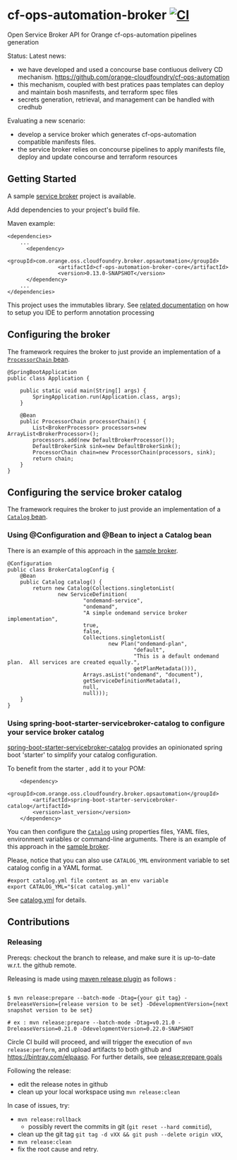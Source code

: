 # cf-ops-automation-broker [![CI](https://circleci.com/gh/orange-cloudfoundry/cf-ops-automation-broker.svg?style=shield&circle-token=:circle-token)](https://circleci.com/gh/orange-cloudfoundry/cf-ops-automation-broker)
Open Service Broker API for Orange cf-ops-automation pipelines generation

Status:
Latest news:
- we have developed and used a concourse base contiuous delivery CD mechanism. https://github.com/orange-cloudfoundry/cf-ops-automation
- this mechanism, coupled with best pratices paas templates can deploy and maintain bosh masnifests, and terraform spec files
- secrets generation, retrieval, and management can be handled with credhub

Evaluating a new scenario:
- develop a service broker which generates cf-ops-automation compatible manifests files.
- the service broker relies on concourse pipelines to apply manifests file, deploy and update concourse and terraform resources

## Getting Started

A sample [service broker](cf-ops-automation-sample-broker) project is available.

Add dependencies to your project's build file. 

Maven example: 

    <dependencies>
        ...
          <dependency>
                    <groupId>com.orange.oss.cloudfoundry.broker.opsautomation</groupId>
                    <artifactId>cf-ops-automation-broker-core</artifactId>
                    <version>0.13.0-SNAPSHOT</version>
          </dependency>
        ...
    </dependencies>

This project uses the immutables library. See [related documentation](https://immutables.github.io/apt.html) on how to setup you IDE to perform annotation processing
   
    
## Configuring the broker

The framework requires the broker to just provide an implementation of a [`ProcessorChain` bean](cf-ops-automation-broker-framework/src/main/java/com/orange/oss/cloudfoundry/broker/opsautomation/ondemandbroker/processors/ProcessorChain.java).

    @SpringBootApplication
    public class Application {
    
        public static void main(String[] args) {
            SpringApplication.run(Application.class, args);
        }
         
        @Bean
        public ProcessorChain processorChain() {
            List<BrokerProcessor> processors=new ArrayList<BrokerProcessor>();
            processors.add(new DefaultBrokerProcessor());
            DefaultBrokerSink sink=new DefaultBrokerSink();
            ProcessorChain chain=new ProcessorChain(processors, sink);
            return chain;
        }
    }

## Configuring the service broker catalog

The framework requires the broker to just provide an implementation of a [`Catalog` bean](https://github.com/spring-cloud/spring-cloud-cloudfoundry-service-broker/blob/master/src/main/java/org/springframework/cloud/servicebroker/model/Catalog.java).

### Using @Configuration and @Bean to inject a Catalog bean

There is an example of this approach in the [sample broker](cf-ops-automation-sample-broker/src/main/java/com/orange/oss/cloudfoundry/broker/opsautomation/ondemandbroker/sample/BrokerCatalogConfig.java).

    @Configuration
    public class BrokerCatalogConfig {
    	@Bean
    	public Catalog catalog() {
    		return new Catalog(Collections.singletonList(
    				new ServiceDefinition(
    						"ondemand-service",
    						"ondemand",
    						"A simple ondemand service broker implementation",
    						true,
    						false,
    						Collections.singletonList(
    								new Plan("ondemand-plan",
    										"default",
    										"This is a default ondemand plan.  All services are created equally.",
    										getPlanMetadata())),
    						Arrays.asList("ondemand", "document"),
    						getServiceDefinitionMetadata(),
    						null,
    						null)));
    	}
    }

### Using spring-boot-starter-servicebroker-catalog to configure your service broker catalog

[spring-boot-starter-servicebroker-catalog](spring-boot-starter-servicebroker-catalog) provides an opinionated spring boot 'starter' to simplify your catalog configuration.

To benefit from the starter , add it to your POM:

        <dependency>
            <groupId>com.orange.oss.cloudfoundry.broker.opsautomation</groupId>
            <artifactId>spring-boot-starter-servicebroker-catalog</artifactId>
            <version>last_version</version>
        </dependency>
        
You can then configure the [`Catalog`](https://github.com/spring-cloud/spring-cloud-cloudfoundry-service-broker/blob/master/src/main/java/org/springframework/cloud/servicebroker/model/Catalog.java)
using properties files, YAML files, environment variables or command-line arguments.
There is an example of this approach in the [sample broker](cf-ops-automation-sample-broker/src/main/resources/application.yml).

Please, notice that you can also use `CATALOG_YML` environment variable to set catalog config in a YAML format.

```shell
#export catalog.yml file content as an env variable
export CATALOG_YML="$(cat catalog.yml)"

```

See [catalog.yml](cf-ops-automation-sample-broker/catalog.yml) for details.

## Contributions

 ### Releasing

Prereqs: checkout the branch to release, and make sure it is up-to-date w.r.t. the github remote.
 
Releasing is made using [maven release plugin](http://maven.apache.org/maven-release/maven-release-plugin/) as follows :
 
 ```shell
 
 $ mvn release:prepare --batch-mode -Dtag={your git tag} -DreleaseVersion={release version to be set} -DdevelopmentVersion={next snapshot version to be set}
 
 # ex : mvn release:prepare --batch-mode -Dtag=v0.21.0 -DreleaseVersion=0.21.0 -DdevelopmentVersion=0.22.0-SNAPSHOT
 
 ```
 
 Circle CI build will proceed, and will trigger the execution of `mvn release:perform`, and upload artifacts to both github and https://bintray.com/elpaaso. For further details, see [release:prepare goals](http://maven.apache.org/maven-release/maven-release-plugin/prepare-mojo.html)

Following the release:
- edit the release notes in github
- clean up your local workspace using `mvn release:clean`

In case of issues, try:
* `mvn release:rollback` 
    * possibly revert the commits in git (`git reset --hard commitid`), 
* clean up the git tag `git tag -d vXX && git push --delete origin vXX`, 
* `mvn release:clean`
* fix the root cause and retry.
 
